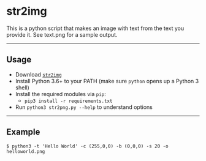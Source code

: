 # str2img
This is a python script that makes an image with text from the text you provide it. See text.png for a sample output.

---------

## Usage
 - Download [`str2img`](https://github.com/blawar/nut/archive/master.zip)
 - Install Python 3.6+ to your PATH (make sure `python` opens up a Python 3 shell)
 - Install the required modules via `pip`:
 	 - `pip3 install -r requirements.txt`
 - Run `python3 str2png.py --help` to understand options

---------

## Example

```
$ python3 -t 'Hello World' -c (255,0,0) -b (0,0,0) -s 20 -o helloworld.png
```
